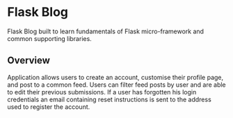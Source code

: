 # Flask Blog
Flask Blog built to learn fundamentals of Flask micro-framework and common supporting libraries.  

## Overview
Application allows users to create an account, customise their profile page, and post to a common feed. Users can filter feed posts by user and are able to edit their previous submissions. If a user has forgotten his login credentials an email containing reset instructions is sent to the address used to register the account.